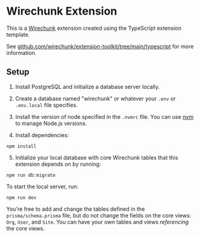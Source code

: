 # Wirechunk Extension

This is a [Wirechunk](https://wirechunk.com) extension created using the TypeScript extension template.

See [github.com/wirechunk/extension-toolkit/tree/main/typescript](https://github.com/wirechunk/extension-toolkit/tree/main/typescript) for more information.

## Setup

1. Install PostgreSQL and initialize a database server locally.

2. Create a database named "wirechunk" or whatever your `.env` or `.env.local` file specifies.

3. Install the version of node specified in the `.nvmrc` file. You can use [nvm](https://github.com/nvm-sh/nvm) to manage Node.js versions.

4. Install dependencies:

```
npm install
```

5. Initialize your local database with core Wirechunk tables that this extension depends on by running:

```
npm run db:migrate
```

To start the local server, run:

```
npm run dev
```

You're free to add and change the tables defined in the `prisma/schema.prisma` file, but do not change the fields on the core views:
`Org`, `User`, and `Site`. You can have your own tables and views _referencing_ the core views.
